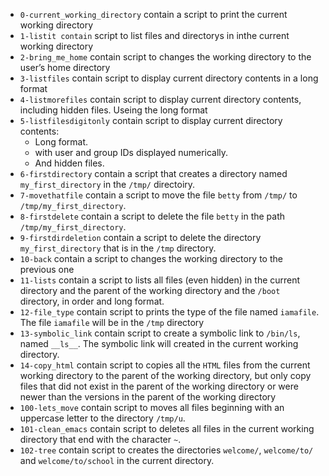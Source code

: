 * `0-current_working_directory` contain a script to print the current working directory
* `1-listit contain` script to list files and directorys in inthe current working directory
* `2-bring_me_home` contain script to changes the working directory to the user’s home directory
* `3-listfiles` contain script to display current directory contents in a long format
* `4-listmorefiles` contain script to display current directory contents, including hidden files. Useing the long format
* `5-listfilesdigitonly` contain script to display current directory contents:
  * Long format.
  * with user and group IDs displayed numerically.
  * And hidden files.
* `6-firstdirectory` contain a script that creates a directory named `my_first_directory` in the `/tmp/` directoiry.
* `7-movethatfile` contain a script to move the file `betty` from `/tmp/` to `/tmp/my_first_directory`.
* `8-firstdelete` contain a script to delete the file `betty` in the path `/tmp/my_first_directory`.
* `9-firstdirdeletion` contain a script to delete the directory `my_first_directory` that is in the `/tmp` directory.
* `10-back` contain a script to changes the working directory to the previous one
* `11-lists` contain a script to lists all files (even hidden) in the current directory and the parent of the working directory and the `/boot` directory, in order and long format.
* `12-file_type` contain script to prints the type of the file named `iamafile`. The file `iamafile` will be in the `/tmp` directory
* `13-symbolic_link` contain script to create a symbolic link to `/bin/ls`, named `__ls__`. The symbolic link will created in the current working directory.
* `14-copy_html` contain script to copies all the `HTML` files from the current working directory to the parent of the working directory, but only copy files that did not exist in the parent of the working directory or were newer than the versions in the parent of the working directory
* `100-lets_move` contain script to moves all files beginning with an uppercase letter to the directory `/tmp/u`.
* `101-clean_emacs` contain script to  deletes all files in the current working directory that end with the character `~`.
* `102-tree` contain script to  creates the directories `welcome/`, `welcome/to/` and `welcome/to/school` in the current directory.


